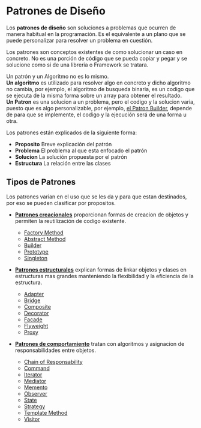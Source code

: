 # Patrones de Diseño

Los **patrones de diseño** son soluciones a problemas que ocurren de manera habitual en la programación. Es el equivalente a un plano que se puede personalizar para resolver un problema en cuestión.

Los patrones son conceptos existentes de como solucionar un caso en concreto. No es una porción de código que se pueda copiar y pegar y se solucione como si de una libreria o Framework se tratara.

Un patrón y un Algoritmo no es lo mismo.  
**Un algoritmo** es utilizado para resolver algo en concreto y dicho algoritmo no cambia, por ejemplo, el algoritmo de busqueda binaria, es un codigo que se ejecuta de la misma forma sobre un array para obtener el resultado.  
**Un Patron** es una solucion a un problema, pero el codigo y la solucion varia, puesto que es algo personalizable, por ejemplo, [el Patron Builder](TiposPatrones/PatronesCreacionales.md#Builder), depende de para que se implemente, el codigo y la ejecución será de una forma u otra.

Los patrones están explicados de la siguiente forma:

- **Proposito** Breve explicación del patrón
- **Problema** El problema al que esta enfocado el patrón
- **Solucion** La solución propuesta por el patrón
- **Estructura** La relación entre las clases


## Tipos de Patrones

Los patrones varian en el uso que se les da y para que estan destinados, por eso se pueden clasificar por propositos.

- [**Patrones creacionales**](TiposPatrones/PatronesCreacionales.md) proporcionan formas de creacion de objetos y permiten la reutilización de codigo existente.
    - [Factory Method](TiposPatrones/PatronesCreacionales.md#Factory-Method)
    - [Abstract Method](TiposPatrones/PatronesCreacionales.md#Abstract-Method)
    - [Builder](TiposPatrones/PatronesCreacionales.md#Builder)
    - [Prototype](TiposPatrones/PatronesCreacionales.md#Prototype)
    - [Singleton](TiposPatrones/PatronesCreacionales.md#Singleton)

- [**Patrones estructurales**](TiposPatrones/PatronesEstructurales.md) explican formas de linkar objetos y clases en estructuras mas grandes manteniendo la flexibilidad y la eficiencia de la estructura.
    - [Adapter](TiposPatrones/PatronesEstructurales.md#Adapter)
    - [Bridge](TiposPatrones/PatronesEstructurales.md#Bridge)
    - [Composite](TiposPatrones/PatronesEstructurales.md#Composite)
    - [Decorator](TiposPatrones/PatronesEstructurales.md#Decorator)
    - [Facade](TiposPatrones/PatronesEstructurales.md#Facade)
    - [Flyweight](TiposPatrones/PatronesEstructurales.md#Flyweight)
    - [Proxy](TiposPatrones/PatronesEstructurales.md#Proxy)


- [**Patrones de comportamiento**](TiposPatrones/PatronesComportamiento.md) tratan con algoritmos y asignacion de responsabilidades entre objetos.
    - [Chain of Responsability](TiposPatrones/PatronesComportamiento.md#Chain-of-Responsability)
    - [Command](TiposPatrones/PatronesComportamiento.md#Command)
    - [Iterator](TiposPatrones/PatronesComportamiento.md#Iterator)
    - [Mediator](TiposPatrones/PatronesComportamiento.md#Mediator)
    - [Memento](TiposPatrones/PatronesComportamiento.md#Memento)
    - [Observer](TiposPatrones/PatronesComportamiento.md#Observer)
    - [State](TiposPatrones/PatronesComportamiento.md#State)
    - [Strategy](TiposPatrones/PatronesComportamiento.md#Strategy)
    - [Template Method](TiposPatrones/PatronesComportamiento.md#Template-Method)
    - [Visitor](TiposPatrones/PatronesComportamiento.md#Visitor)
